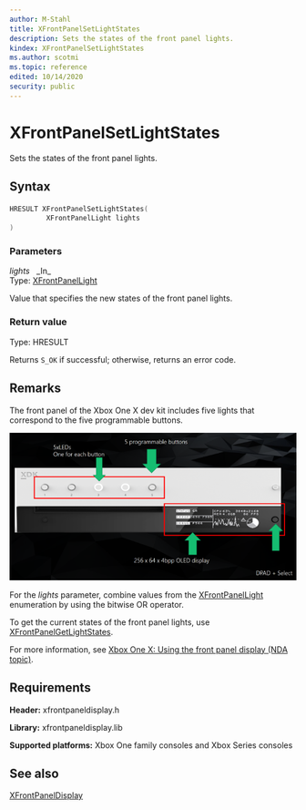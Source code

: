 ```yaml
---
author: M-Stahl
title: XFrontPanelSetLightStates
description: Sets the states of the front panel lights.
kindex: XFrontPanelSetLightStates
ms.author: scotmi
ms.topic: reference
edited: 10/14/2020
security: public
---
```


# XFrontPanelSetLightStates  

Sets the states of the front panel lights.  

<a id="syntaxSection"></a>

## Syntax  

```cpp
HRESULT XFrontPanelSetLightStates(  
         XFrontPanelLight lights  
)  
```  

<a id="parametersSection"></a>

### Parameters  

*lights* &nbsp;&nbsp;\_In\_  
Type: [XFrontPanelLight](../enums/xfrontpanellight.md)  

Value that specifies the new states of the front panel lights.  

<a id="retvalSection"></a>

### Return value  

Type: HRESULT  

Returns `S_OK` if successful; otherwise, returns an error code.  

<a id="remarksSection"></a>

## Remarks  

The front panel of the Xbox One X dev kit includes five lights that correspond to the five programmable buttons.  

![Front panel display of the Xbox One X](../../../../../../resources/gamecore/secure/images/en-us/front_panel_display_small.png)  

For the *lights* parameter, combine values from the [XFrontPanelLight](../enums/xfrontpanellight.md) enumeration by using the bitwise OR operator.  

To get the current states of the front panel lights, use [XFrontPanelGetLightStates](xfrontpanelgetlightstates.md).  

For more information, see [Xbox One X: Using the front panel display (NDA topic)](../../../../tools-console/usinggsdk/scorpio-frontpanel.md).  

<a id="requirementsSection"></a>

## Requirements  

**Header:** xfrontpaneldisplay.h  

**Library:** xfrontpaneldisplay.lib  

**Supported platforms:** Xbox One family consoles and Xbox Series consoles  

<a id="seealsoSection"></a>

## See also  

[XFrontPanelDisplay](../xfrontpaneldisplay_members.md)  
  
